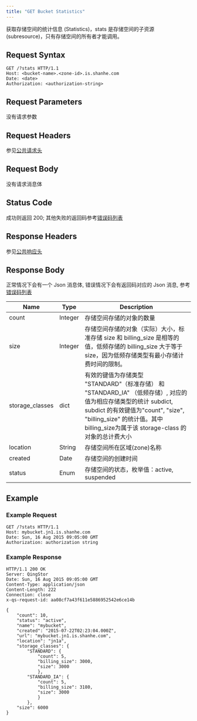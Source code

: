 ```yaml
---
title: "GET Bucket Statistics"
---
```



获取存储空间的统计信息 (Statistics)，stats 是存储空间的子资源 (subresource)，只有存储空间的所有者才能调用。

## Request Syntax

```http
GET /?stats HTTP/1.1
Host: <bucket-name>.<zone-id>.is.shanhe.com
Date: <date>
Authorization: <authorization-string>
```

## Request Parameters

没有请求参数

## Request Headers

参见[公共请求头](../../common_header#请求头字段-request-header)

## Request Body

没有请求消息体

## Status Code

成功则返回 200; 其他失败的返回码参考[错误码列表](../../error_code/)

## Response Headers

参见[公共响应头](../../common_header#响应头字段-request-header)

## Response Body

正常情况下会有一个 Json 消息体, 错误情况下会有返回码对应的 Json 消息, 参考[错误码列表](../../error_code/)

| Name | Type | Description |
| --- | --- | --- |
| count | Integer | 存储空间存储的对象的数量 |
| size | Integer | 存储空间存储的对象（实际）大小，标准存储 size 和 billing_size 是相等的值，低频存储的 billing_size 大于等于 size，因为低频存储类型有最小存储计费时间的限制。|
| storage_classes | dict | 有效的键值为存储类型 "STANDARD"（标准存储） 和 "STANDARD_IA" （低频存储）, 对应的值为相应存储类型的统计 subdict, subdict 的有效键值为"count", "size", "billing_size" 的统计值。其中billing_size为属于该 storage-class 的对象的总计费大小 |
| location | String | 存储空间所在区域(zone)名称 |
| created | Date | 存储空间的创建时间 |
| status | Enum | 存储空间的状态，枚举值：active, suspended |

## Example

### Example Request

```http
GET /?stats HTTP/1.1
Host: mybucket.jn1.is.shanhe.com
Date: Sun, 16 Aug 2015 09:05:00 GMT
Authorization: authorization string
```

### Example Response

```http
HTTP/1.1 200 OK
Server: QingStor
Date: Sun, 16 Aug 2015 09:05:00 GMT
Content-Type: application/json
Content-Length: 222
Connection: close
x-qs-request-id: aa08cf7a43f611e5886952542e6ce14b

{
    "count": 10,
    "status": "active",
    "name": "mybucket",
    "created": "2015-07-22T02:23:04.000Z",
    "url": "mybucket.jn1.is.shanhe.com",
    "location": "jn1a",
    "storage_classes": {
        "STANDARD": {
            "count": 5,
            "billing_size": 3000,
            "size": 3000
            },
        "STANDARD_IA": {
            "count": 5,
            "billing_size": 3180,
            "size": 3000
            }
        },
    "size": 6000
}
```
